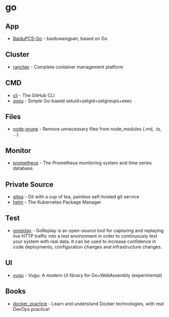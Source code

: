 # go

## App

- [BaiduPCS-Go](https://github.com/iikira/BaiduPCS-Go) - baiduwangpan, based on Go

## Cluster

- [rancher](https://github.com/rancher/rancher) - Complete container management platform

## CMD

- [cli](https://github.com/cli/cli) - The GitHub CLI
- [gosu](https://github.com/tianon/gosu) - Simple Go-based setuid+setgid+setgroups+exec

## Files

- [node-prune](https://github.com/tj/node-prune) - Remove unnecessary files from node_modules (.md, .ts, ...)

## Monitor

- [prometheus](https://github.com/prometheus/prometheus) - The Prometheus monitoring system and time series database.

## Private Source


- [gitea](https://github.com/go-gitea/gitea) - Git with a cup of tea, painless self-hosted git service
- [helm](https://github.com/helm/helm) - The Kubernetes Package Manager

## Test

- [goreplay](https://github.com/buger/goreplay) - GoReplay is an open-source tool for capturing and replaying live HTTP traffic into a test environment in order to continuously test your system with real data. It can be used to increase confidence in code deployments, configuration changes and infrastructure changes.


## UI

- [vugu](https://github.com/vugu/vugu) - Vugu: A modern UI library for Go+WebAssembly (experimental)

## Books

- [docker_practice](https://github.com/yeasy/docker_practice) - Learn and understand Docker technologies, with real DevOps practice!